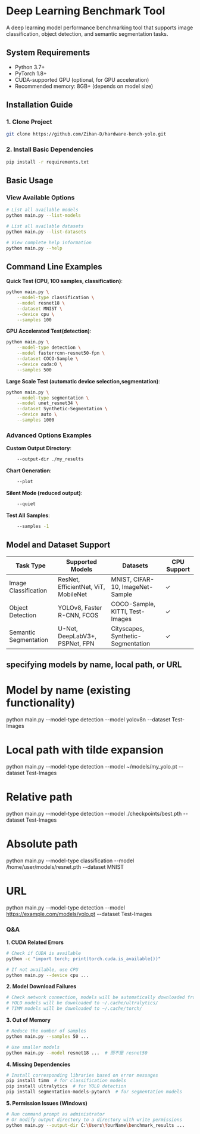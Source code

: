 # Deep Learning Benchmark Tool

A deep learning model performance benchmarking tool that supports image classification, object detection, and semantic segmentation tasks.

## System Requirements

- Python 3.7+
- PyTorch 1.8+
- CUDA-supported GPU (optional, for GPU acceleration)
- Recommended memory: 8GB+ (depends on model size)

## Installation Guide

### 1. Clone Project
```bash
git clone https://github.com/Zihan-D/hardware-bench-yolo.git
```

### 2. Install Basic Dependencies
```bash
pip install -r requirements.txt
```

## Basic Usage

### View Available Options
```bash
# List all available models
python main.py --list-models

# List all available datasets
python main.py --list-datasets

# View complete help information
python main.py --help
```

## Command Line Examples

**Quick Test (CPU, 100 samples, classification)**:
```bash
python main.py \
    --model-type classification \
    --model resnet18 \
    --dataset MNIST \
    --device cpu \
    --samples 100
```

**GPU Accelerated Test(detection)**:
```bash
python main.py \
    --model-type detection \
    --model fasterrcnn-resnet50-fpn \
    --dataset COCO-Sample \
    --device cuda:0 \
    --samples 500
```

**Large Scale Test (automatic device selection,segmentation)**:
```bash
python main.py \
    --model-type segmentation \
    --model unet_resnet34 \
    --dataset Synthetic-Segmentation \
    --device auto \
    --samples 1000
```


### Advanced Options Examples

**Custom Output Directory**:
```bash
    --output-dir ./my_results
```


**Chart Generation**:
```bash
    --plot
```

**Silent Mode (reduced output)**:
```bash
    --quiet
```

**Test All Samples**:
```bash
    --samples -1
```

## Model and Dataset Support

| Task Type | Supported Models | Datasets | CPU Support |
|-----------|------------------|----------|-------------|
| Image Classification | ResNet, EfficientNet, ViT, MobileNet | MNIST, CIFAR-10, ImageNet-Sample | ✓ |
| Object Detection | YOLOv8, Faster R-CNN, FCOS | COCO-Sample, KITTI, Test-Images | ✓ |
| Semantic Segmentation | U-Net, DeepLabV3+, PSPNet, FPN | Cityscapes, Synthetic-Segmentation | ✓ |


##  specifying models by name, local path, or URL

# Model by name (existing functionality)
python main.py --model-type detection --model yolov8n --dataset Test-Images

# Local path with tilde expansion
python main.py --model-type detection --model ~/models/my_yolo.pt --dataset Test-Images

# Relative path
python main.py --model-type detection --model ./checkpoints/best.pth --dataset Test-Images

# Absolute path
python main.py --model-type classification --model /home/user/models/resnet.pth --dataset MNIST

# URL
python main.py --model-type detection --model https://example.com/models/yolo.pt --dataset Test-Images



### Q&A

**1. CUDA Related Errors**
```bash
# Check if CUDA is available
python -c "import torch; print(torch.cuda.is_available())"

# If not available, use CPU
python main.py --device cpu ...
```

**2. Model Download Failures**
```bash
# Check network connection, models will be automatically downloaded from the internet
# YOLO models will be downloaded to ~/.cache/ultralytics/
# TIMM models will be downloaded to ~/.cache/torch/
```

**3. Out of Memory**
```bash
# Reduce the number of samples
python main.py --samples 50 ...

# Use smaller models
python main.py --model resnet18 ...  # 而不是 resnet50
```

**4. Missing Dependencies**
```bash
# Install corresponding libraries based on error messages
pip install timm  # for classification models
pip install ultralytics  # for YOLO detection
pip install segmentation-models-pytorch  # for segmentation models
```

**5. Permission Issues (Windows)**
```bash
# Run command prompt as administrator
# Or modify output directory to a directory with write permissions
python main.py --output-dir C:\Users\YourName\benchmark_results ...
```
